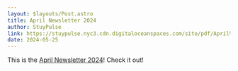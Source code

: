 ```yaml
---
layout: $layouts/Post.astro
title: April Newsletter 2024
author: StuyPulse
link: https://stuypulse.nyc3.cdn.digitaloceanspaces.com/site/pdf/April%20Newsletter%202024.pdf
date: 2024-05-25
---
```


This is the [April Newsletter 2024](https://stuypulse.nyc3.cdn.digitaloceanspaces.com/site/pdf/April%20Newsletter%202024.pdf)! Check it out!

